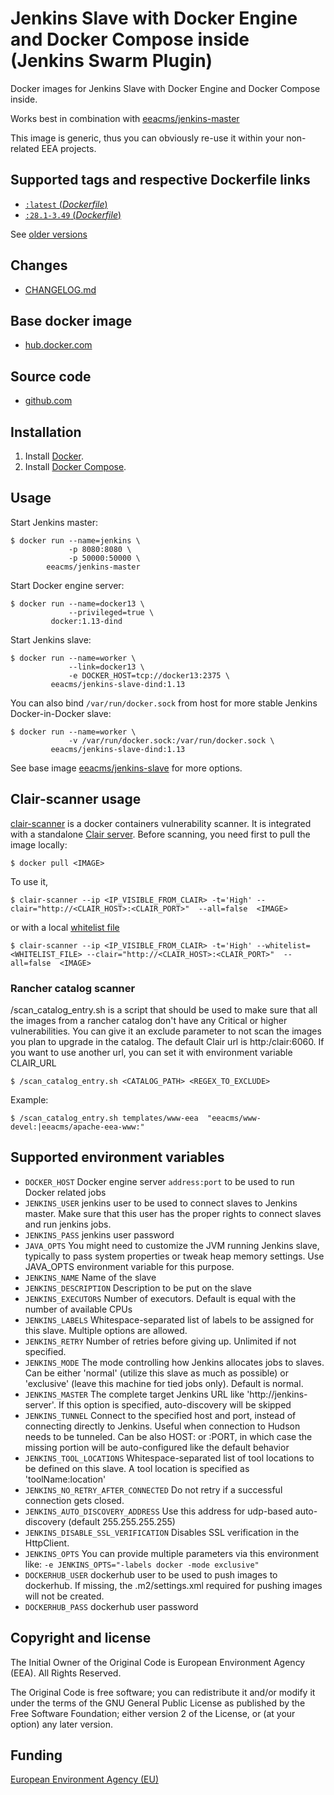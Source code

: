 # Jenkins Slave with Docker Engine and Docker Compose inside (Jenkins Swarm Plugin)

Docker images for Jenkins Slave with Docker Engine and Docker Compose inside.

Works best in combination with [eeacms/jenkins-master](https://hub.docker.com/r/eeacms/jenkins-master/)

This image is generic, thus you can obviously re-use it within your non-related EEA projects.

## Supported tags and respective Dockerfile links

- [`:latest`  (*Dockerfile*)](https://github.com/eea/eea.docker.jenkins.slave-dind/blob/master/Dockerfile)
- [`:28.1-3.49` (*Dockerfile*)](https://github.com/eea/eea.docker.jenkins.slave/blob/28.1-3.49/Dockerfile)

See [older versions](https://github.com/eea/eea.docker.jenkins.slave-dind/releases)

## Changes

- [CHANGELOG.md](https://github.com/eea/eea.docker.jenkins.slave-dind/blob/master/CHANGELOG.md)

## Base docker image

- [hub.docker.com](https://hub.docker.com/r/eeacms/jenkins-slave-dind)

## Source code

- [github.com](http://github.com/eea/eea.docker.jenkins.slave-dind)

## Installation

1. Install [Docker](https://www.docker.com/).
2. Install [Docker Compose](https://docs.docker.com/compose/).

## Usage

Start Jenkins master:

    $ docker run --name=jenkins \
                 -p 8080:8080 \
                 -p 50000:50000 \
            eeacms/jenkins-master

Start Docker engine server:

    $ docker run --name=docker13 \
                 --privileged=true \
             docker:1.13-dind

Start Jenkins slave:

    $ docker run --name=worker \
                 --link=docker13 \
                 -e DOCKER_HOST=tcp://docker13:2375 \
             eeacms/jenkins-slave-dind:1.13


You can also bind `/var/run/docker.sock` from host for more stable Jenkins Docker-in-Docker slave:

    $ docker run --name=worker \
                 -v /var/run/docker.sock:/var/run/docker.sock \
             eeacms/jenkins-slave-dind:1.13

See base image [eeacms/jenkins-slave](https://hub.docker.com/r/eeacms/jenkins-slave) for more options.

## Clair-scanner usage

[clair-scanner](https://github.com/arminc/clair-scanner) is a docker containers vulnerability scanner. It is integrated with a standalone [Clair server](https://github.com/coreos/clair). Before scanning, you need first to pull the image locally:

    $ docker pull <IMAGE>

To use it,

    $ clair-scanner --ip <IP_VISIBLE_FROM_CLAIR> -t='High' --clair="http://<CLAIR_HOST>:<CLAIR_PORT>"  --all=false  <IMAGE>

or with a local [whitelist file](https://github.com/arminc/clair-scanner#example-whitelist-yaml-file)


    $ clair-scanner --ip <IP_VISIBLE_FROM_CLAIR> -t='High' --whitelist=<WHITELIST_FILE> --clair="http://<CLAIR_HOST>:<CLAIR_PORT>"  --all=false  <IMAGE>

### Rancher catalog scanner

/scan_catalog_entry.sh is a script that should be used to make sure that all the images from a rancher catalog don't have any Critical or higher vulnerabilities. You can give it an exclude parameter to not scan the images you plan to upgrade in the catalog. The default Clair url is http:/clair:6060. If you want to use another url, you can set it with environment variable CLAIR_URL

    $ /scan_catalog_entry.sh <CATALOG_PATH> <REGEX_TO_EXCLUDE>

Example:

    $ /scan_catalog_entry.sh templates/www-eea  "eeacms/www-devel:|eeacms/apache-eea-www:"


## Supported environment variables

* `DOCKER_HOST` Docker engine server `address:port` to be used to run Docker related jobs
* `JENKINS_USER` jenkins user to be used to connect slaves to Jenkins master. Make sure that this user has the proper rights to connect slaves and run jenkins jobs.
* `JENKINS_PASS` jenkins user password
* `JAVA_OPTS` You might need to customize the JVM running Jenkins slave, typically to pass system properties or tweak heap memory settings. Use JAVA_OPTS environment variable for this purpose.
* `JENKINS_NAME` Name of the slave
* `JENKINS_DESCRIPTION` Description to be put on the slave
* `JENKINS_EXECUTORS` Number of executors. Default is equal with the number of available CPUs
* `JENKINS_LABELS` Whitespace-separated list of labels to be assigned for this slave. Multiple options are allowed.
* `JENKINS_RETRY` Number of retries before giving up. Unlimited if not specified.
* `JENKINS_MODE` The mode controlling how Jenkins allocates jobs to slaves. Can be either 'normal' (utilize this slave as much as possible) or 'exclusive' (leave this machine for tied jobs only). Default is normal.
* `JENKINS_MASTER` The complete target Jenkins URL like 'http://jenkins-server'. If this option is specified, auto-discovery will be skipped
* `JENKINS_TUNNEL` Connect to the specified host and port, instead of connecting directly to Jenkins. Useful when connection to Hudson needs to be tunneled. Can be also HOST: or :PORT, in which case the missing portion will be auto-configured like the default behavior
* `JENKINS_TOOL_LOCATIONS` Whitespace-separated list of tool locations to be defined on this slave. A tool location is specified as 'toolName:location'
* `JENKINS_NO_RETRY_AFTER_CONNECTED` Do not retry if a successful connection gets closed.
* `JENKINS_AUTO_DISCOVERY_ADDRESS` Use this address for udp-based auto-discovery (default 255.255.255.255)
* `JENKINS_DISABLE_SSL_VERIFICATION` Disables SSL verification in the HttpClient.
* `JENKINS_OPTS` You can provide multiple parameters via this environment like: `-e JENKINS_OPTS="-labels docker -mode exclusive"`
* `DOCKERHUB_USER` dockerhub user to be used to push images to dockerhub. If missing, the .m2/settings.xml required for pushing images will not be created.
* `DOCKERHUB_PASS` dockerhub user password

## Copyright and license

The Initial Owner of the Original Code is European Environment Agency (EEA).
All Rights Reserved.

The Original Code is free software;
you can redistribute it and/or modify it under the terms of the GNU
General Public License as published by the Free Software Foundation;
either version 2 of the License, or (at your option) any later
version.

## Funding

[European Environment Agency (EU)](http://eea.europa.eu)
